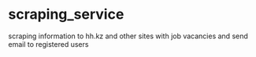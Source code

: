 # scraping_service
scraping information to hh.kz and other sites with job vacancies and send email to registered users
